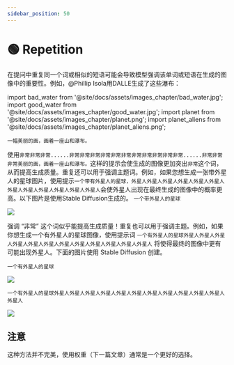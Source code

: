 ```yaml
---
sidebar_position: 50
---
```

# 🟢 Repetition

在提问中重复同一个词或相似的短语可能会导致模型强调该单词或短语在生成的图像中的重要性。例如，@Phillip Isola用DALLE生成了这些瀑布：

import bad_water from '@site/docs/assets/images_chapter/bad_water.jpg';
import good_water from '@site/docs/assets/images_chapter/good_water.jpg';
import planet from '@site/docs/assets/images_chapter/planet.png';
import planet_aliens from '@site/docs/assets/images_chapter/planet_aliens.png';


`一幅美丽的画，画着一座山和瀑布。`

使用`非常非常非常......非常非常非常非常非常非常非常非常非常非常非常......非常非常非常美丽的画，画着一座山和瀑布。`这样的提示会使生成的图像更加突出`非常`这个词，从而提高生成质量。重复还可以用于强调主题词。例如，如果您想生成一张带外星人的星球图片，使用提示`一个带有外星人的星球，外星人外星人外星人外星人外星人外星人外星人外星人外星人外星人外星人外星人`会使外星人出现在最终生成的图像中的概率更高。以下图片是使用Stable Diffusion生成的。
`一个带外星人的星球`
<div style={{textAlign: 'center'}}>
  <img src={good_water} style={{width: "750px"}} />
</div>

强调 “非常” 这个词似乎能提高生成质量！重复也可以用于强调主题。例如，如果你想生成一个有外星人的星球图像，使用提示词 `一个有外星人的星球外星人外星人外星人外星人外星人外星人外星人外星人外星人外星人外星人外星人` 将使得最终的图像中更有可能出现外星人。下面的图片使用 Stable Diffusion 创建。

`一个有外星人的星球`
<div style={{textAlign: 'center'}}>
  <img src={planet} style={{width: "250px"}} />
</div>

`一个有外星人的星球外星人外星人外星人外星人外星人外星人外星人外星人外星人外星人外星人外星人`

<div style={{textAlign: 'center'}}>
  <img src={planet_aliens} style={{width: "250px"}} />
</div>


## 注意 

这种方法并不完美，使用权重（下一篇文章）通常是一个更好的选择。